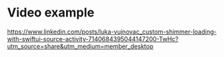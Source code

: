 # Video example

https://www.linkedin.com/posts/luka-vujnovac_custom-shimmer-loading-with-swiftui-source-activity-7140684395044147200-TwHc?utm_source=share&utm_medium=member_desktop
